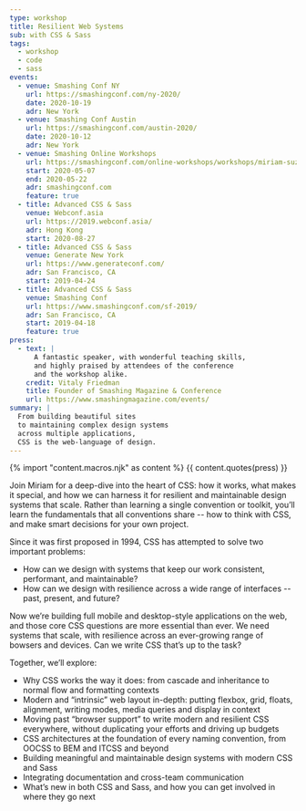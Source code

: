 ```yaml
---
type: workshop
title: Resilient Web Systems
sub: with CSS & Sass
tags:
  - workshop
  - code
  - sass
events:
  - venue: Smashing Conf NY
    url: https://smashingconf.com/ny-2020/
    date: 2020-10-19
    adr: New York
  - venue: Smashing Conf Austin
    url: https://smashingconf.com/austin-2020/
    date: 2020-10-12
    adr: New York
  - venue: Smashing Online Workshops
    url: https://smashingconf.com/online-workshops/workshops/miriam-suzanne
    start: 2020-05-07
    end: 2020-05-22
    adr: smashingconf.com
    feature: true
  - title: Advanced CSS & Sass
    venue: Webconf.asia
    url: https://2019.webconf.asia/
    adr: Hong Kong
    start: 2020-08-27
  - title: Advanced CSS & Sass
    venue: Generate New York
    url: https://www.generateconf.com/
    adr: San Francisco, CA
    start: 2019-04-24
  - title: Advanced CSS & Sass
    venue: Smashing Conf
    url: https://www.smashingconf.com/sf-2019/
    adr: San Francisco, CA
    start: 2019-04-18
    feature: true
press:
  - text: |
      A fantastic speaker, with wonderful teaching skills,
      and highly praised by attendees of the conference
      and the workshop alike.
    credit: Vitaly Friedman
    title: Founder of Smashing Magazine & Conference
    url: https://www.smashingmagazine.com/events/
summary: |
  From building beautiful sites
  to maintaining complex design systems
  across multiple applications,
  CSS is the web-language of design.
---
```


{% import "content.macros.njk" as content %}
{{ content.quotes(press) }}

Join Miriam for a deep-dive into the heart of CSS:
how it works, what makes it special,
and how we can harness it for resilient and maintainable
design systems that scale.
Rather than learning a single convention or toolkit,
you’ll learn the fundamentals that all conventions share --
how to think with CSS, and make smart decisions for your own project.

Since it was first proposed in 1994,
CSS has attempted to solve two important problems:

- How can we design with systems that keep our work
  consistent, performant, and maintainable?
- How can we design with resilience across a wide range of interfaces --
  past, present, and future?

Now we’re building full mobile and desktop-style applications on the web,
and those core CSS questions are more essential than ever.
We need systems that scale,
with resilience across an ever-growing range of bowsers and devices.
Can we write CSS that’s up to the task?

Together, we’ll explore:

- Why CSS works the way it does:
  from cascade and inheritance to normal flow and formatting contexts
- Modern and “intrinsic” web layout in-depth:
  putting flexbox, grid, floats, alignment, writing modes,
  media queries and display in context
- Moving past “browser support” to write modern and resilient CSS everywhere,
  without duplicating your efforts and driving up budgets
- CSS architectures at the foundation of every naming convention,
  from OOCSS to BEM and ITCSS and beyond
- Building meaningful and maintainable design systems with modern CSS and Sass
- Integrating documentation and cross-team communication
- What’s new in both CSS and Sass,
  and how you can get involved in where they go next
